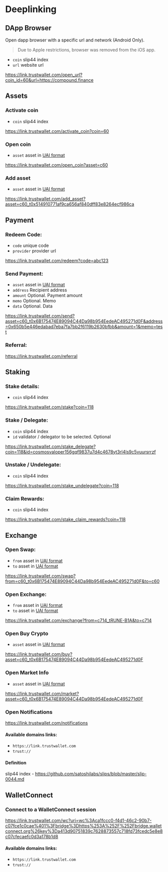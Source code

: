 # Deeplinking

## DApp Browser

Open dapp browser with a specific url and network (Android Only).

> Due to Apple restrictions, browser was removed from the iOS app.

- `coin` slip44 index
- `url` website url

https://link.trustwallet.com/open_url?coin_id=60&url=https://compound.finance

## Assets

### Activate coin

- `coin` slip44 index

https://link.trustwallet.com/activate_coin?coin=60
	
### Open coin

- `asset` asset in [UAI format](/assets/universal_asset_id.md)

https://link.trustwallet.com/open_coin?asset=c60


### Add asset

- `asset` asset in [UAI format](/assets/universal_asset_id.md) 

https://link.trustwallet.com/add_asset?asset=c60_t0x514910771af9ca656af840dff83e8264ecf986ca

## Payment

### Redeem Code:

- `code` unique code
- `provider` provider url

https://link.trustwallet.com/redeem?code=abc123

### Send Payment:

- `asset` asset in [UAI format](/assets/universal_asset_id.md)
- `address` Recipient address
- `amount` Optional. Payment amount
- `memo` Optional. Memo
- `data` Optional. Data

https://link.trustwallet.com/send?asset=c60_t0x6B175474E89094C44Da98b954EedeAC495271d0F&address=0x650b5e446edabad7eba7fa7bb2f6119b2630bfbb&amount=1&memo=test

### Referral:

https://link.trustwallet.com/referral

## Staking

### Stake details:

- `coin` slip44 index

https://link.trustwallet.com/stake?coin=118

### Stake / Delegate:

- `coin` slip44 index
- `id` validator / delegator to be selected. Optional

https://link.trustwallet.com/stake_delegate?coin=118&id=cosmosvaloper156gqf9837u7d4c4678yt3rl4ls9c5vuursrrzf

### Unstake / Undelegate:

- `coin` slip44 index

https://link.trustwallet.com/stake_undelegate?coin=118

### Claim Rewards:

- `coin` slip44 index

https://link.trustwallet.com/stake_claim_rewards?coin=118

## Exchange

### Open Swap:

- `from` asset in [UAI format](/assets/universal_asset_id.md)
- `to` asset in [UAI format](/assets/universal_asset_id.md)

https://link.trustwallet.com/swap?from=c60_t0x6B175474E89094C44Da98b954EedeAC495271d0F&to=c60

### Open Exchange:

- `from` asset in [UAI format](/assets/universal_asset_id.md)
- `to` asset in [UAI format](/assets/universal_asset_id.md)

https://link.trustwallet.com/exchange?from=c714_tRUNE-B1A&to=c714

### Open Buy Crypto

- `asset` asset in [UAI format](/assets/universal_asset_id.md)

https://link.trustwallet.com/buy?asset=c60_t0x6B175474E89094C44Da98b954EedeAC495271d0F

### Open Market Info

- `asset` asset in [UAI format](/assets/universal_asset_id.md)

https://link.trustwallet.com/market?asset=c60_t0x6B175474E89094C44Da98b954EedeAC495271d0F

### Open Notifications

https://link.trustwallet.com/notifications

#### Available domains links:

- `https://link.trustwallet.com`
- `trust://`

#### Definition

slip44 index - https://github.com/satoshilabs/slips/blob/master/slip-0044.md


## WalletConnect

### Connect to a WalletConnect session

https://link.trustwallet.com/wc?uri=wc%3Aca1fccc0-f4d1-46c2-90b7-c07fce1c0cae%401%3Fbridge%3Dhttps%253A%252F%252Fbridge.walletconnect.org%26key%3Da413d90751839c7628873557c718fd73fcedc5e8e8c07cfecaefc0d3a178b1d8

#### Available domains links:

- `https://link.trustwallet.com`
- `trust://`
